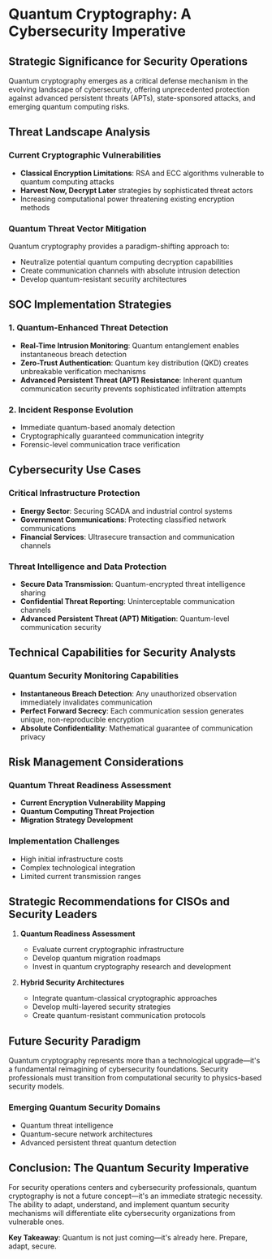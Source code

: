 # Quantum Cryptography: A Cybersecurity Imperative

## Strategic Significance for Security Operations

Quantum cryptography emerges as a critical defense mechanism in the evolving landscape of cybersecurity, offering unprecedented protection against advanced persistent threats (APTs), state-sponsored attacks, and emerging quantum computing risks.

## Threat Landscape Analysis

### Current Cryptographic Vulnerabilities
- **Classical Encryption Limitations**: RSA and ECC algorithms vulnerable to quantum computing attacks
- **Harvest Now, Decrypt Later** strategies by sophisticated threat actors
- Increasing computational power threatening existing encryption methods

### Quantum Threat Vector Mitigation
Quantum cryptography provides a paradigm-shifting approach to:
- Neutralize potential quantum computing decryption capabilities
- Create communication channels with absolute intrusion detection
- Develop quantum-resistant security architectures

## SOC Implementation Strategies

### 1. Quantum-Enhanced Threat Detection
- **Real-Time Intrusion Monitoring**: Quantum entanglement enables instantaneous breach detection
- **Zero-Trust Authentication**: Quantum key distribution (QKD) creates unbreakable verification mechanisms
- **Advanced Persistent Threat (APT) Resistance**: Inherent quantum communication security prevents sophisticated infiltration attempts

### 2. Incident Response Evolution
- Immediate quantum-based anomaly detection
- Cryptographically guaranteed communication integrity
- Forensic-level communication trace verification

## Cybersecurity Use Cases

### Critical Infrastructure Protection
- **Energy Sector**: Securing SCADA and industrial control systems
- **Government Communications**: Protecting classified network communications
- **Financial Services**: Ultrasecure transaction and communication channels

### Threat Intelligence and Data Protection
- **Secure Data Transmission**: Quantum-encrypted threat intelligence sharing
- **Confidential Threat Reporting**: Uninterceptable communication channels
- **Advanced Persistent Threat (APT) Mitigation**: Quantum-level communication security

## Technical Capabilities for Security Analysts

### Quantum Security Monitoring Capabilities
- **Instantaneous Breach Detection**: Any unauthorized observation immediately invalidates communication
- **Perfect Forward Secrecy**: Each communication session generates unique, non-reproducible encryption
- **Absolute Confidentiality**: Mathematical guarantee of communication privacy

## Risk Management Considerations

### Quantum Threat Readiness Assessment
- **Current Encryption Vulnerability Mapping**
- **Quantum Computing Threat Projection**
- **Migration Strategy Development**

### Implementation Challenges
- High initial infrastructure costs
- Complex technological integration
- Limited current transmission ranges

## Strategic Recommendations for CISOs and Security Leaders

1. **Quantum Readiness Assessment**
   - Evaluate current cryptographic infrastructure
   - Develop quantum migration roadmaps
   - Invest in quantum cryptography research and development

2. **Hybrid Security Architectures**
   - Integrate quantum-classical cryptographic approaches
   - Develop multi-layered security strategies
   - Create quantum-resistant communication protocols

## Future Security Paradigm

Quantum cryptography represents more than a technological upgrade—it's a fundamental reimagining of cybersecurity foundations. Security professionals must transition from computational security to physics-based security models.

### Emerging Quantum Security Domains
- Quantum threat intelligence
- Quantum-secure network architectures
- Advanced persistent threat quantum detection

## Conclusion: The Quantum Security Imperative

For security operations centers and cybersecurity professionals, quantum cryptography is not a future concept—it's an immediate strategic necessity. The ability to adapt, understand, and implement quantum security mechanisms will differentiate elite cybersecurity organizations from vulnerable ones.

**Key Takeaway**: Quantum is not just coming—it's already here. Prepare, adapt, secure.
